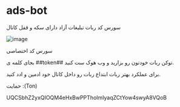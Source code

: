 # ads-bot
سورس کد ربات تبلیغات آزاد دارای سکه و قفل کانال 




![image](https://github.com/user-attachments/assets/10f130db-4d73-4b9c-bcfa-b6e866c3e8b3)






 سورس کد اختصاصی 


 
بجای کلمه ی ##token## توکن ربات خودتون رو بزارید و وب هوک ست کنید. 



برای عملکرد بهتر ربات ابتداع ربات رو داخل کانال خود ادمین و ادد کنید. 



حمایت :(Ton) 

UQCSbhZ2yxQIOQM4eHxBwPPTholmIyaqZCtYow4swyA8VQoB
